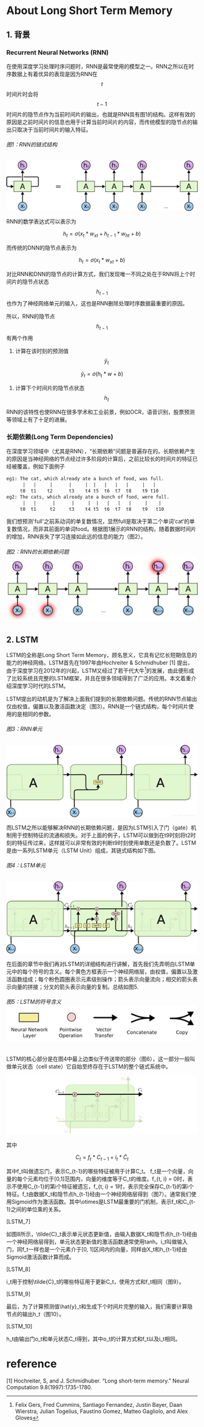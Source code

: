 # About Long Short Term Memory

## 1. 背景

### Recurrent Neural Networks \(RNN\)

在使用深度学习处理时序问题时，RNN是最常使用的模型之一。RNN之所以在时序数据上有着优异的表现是因为RNN在$$t$$时间片时会将$$t-1$$时间片的隐节点作为当前时间片的输出，也就是RNN具有图1的结构。这样有效的原因是之前时间片的信息也用于计算当前时间片的内容，而传统模型的隐节点的输出只取决于当前时间片的输入特征。

###### 图1：RNN的链式结构

![](/assets/LSTM_1.png)

RNN的数学表达式可以表示为


$$
h_t = \sigma(x_t*w_{xt} + h_{t-1} * w_{ht} + b)
$$


而传统的DNN的隐节点表示为


$$
h_t = \sigma(x_t*w_{xt} + b)
$$


对比RNN和DNN的隐节点的计算方式，我们发现唯一不同之处在于RNN将上个时间片的隐节点状态$$h_{t-1}$$也作为了神经网络单元的输入，这也是RNN删除处理时序数据最重要的原因。

所以，RNN的隐节点$$h_{t-1}$$有两个作用

1. 计算在该时刻的预测值$$\hat{y}_t$$


$$
\hat{y}_t = \sigma(h_t * w + b)
$$


1. 计算下个时间片的隐节点状态$$h_t$$

RNN的该特性也使RNN在很多学术和工业前景，例如OCR，语音识别，股票预测等领域上有了十足的进展。

### 长期依赖\(Long Term Dependencies\)

在深度学习领域中（尤其是RNN），“长期依赖“问题是普遍存在的。长期依赖产生的原因是当神经网络的节点经过许多阶段的计算后，之前比较长的时间片的特征已经被覆盖，例如下面例子

```
eg1: The cat, which already ate a bunch of food, was full.
      |   |     |      |     |  |   |   |   |     |   |
     t0  t1    t2      t3    t4 t5  t6  t7  t8    t9 t10
eg2: The cats, which already ate a bunch of food, were full.
      |   |      |      |     |  |   |   |   |     |    |
     t0  t1     t2     t3    t4 t5  t6  t7  t8    t9   t10
```

我们想预测'full'之前系动词的单复数情况，显然full是取决于第二个单词’cat‘的单复数情况，而非其前面的单词food。根据图1展示的RNN的结构，随着数据时间片的增加，RNN丧失了学习连接如此远的信息的能力（图2）。

###### 图2：RNN的长期依赖问题![](/assets/LSTM_2.png)

## 2. LSTM

LSTM的全称是Long Short Term Memory，顾名思义，它具有记忆长短期信息的能力的神经网络。LSTM首先在1997年由Hochreiter & Schmidhuber \[1\] 提出，由于深度学习在2012年的兴起，LSTM又经过了若干代大牛[^1]的发展，由此便形成了比较系统且完整的LSTM框架，并且在很多领域得到了广泛的应用。本文着重介绍深度学习时代的LSTM。

LSTM提出的动机是为了解决上面我们提到的长期依赖问题。传统的RNN节点输出仅由权值，偏置以及激活函数决定（图3）。RNN是一个链式结构，每个时间片使用的是相同的参数。

###### 图3：RNN单元

![](/assets/LSTM_3.png)

而LSTM之所以能够解决RNN的长期依赖问题，是因为LSTM引入了门（gate）机制用于控制特征的流通和损失。对于上面的例子，LSTM可以做到在t9时刻将t2时刻的特征传过来，这样就可以非常有效的判断t9时刻使用单数还是负数了。LSTM是由一系列LSTM单元（LSTM Unit）组成，其链式结构如下图。

###### 图4：LSTM单元

![](/assets/LSTM_4.png)

在后面的章节中我们再对LSTM的详细结构进行讲解，首先我们先弄明白LSTM单元中的每个符号的含义。每个黄色方框表示一个神经网络层，由权值，偏置以及激活函数组成；每个粉色圆圈表示元素级别操作；箭头表示向量流向；相交的箭头表示向量的拼接；分叉的箭头表示向量的复制。总结如图5.

###### 图5：LSTM的符号含义![](/assets/LSTM_5.png)

LSTM的核心部分是在图4中最上边类似于传送带的部分（图6），这一部分一般叫做单元状态（cell state）它自始至终存在于LSTM的整个链式系统中。

![](/assets/LSTM_6.png)

其中


$$
C_t = f_t * C_{t-1} + i_t * \tilde{C}_t
$$


其中f\_t叫做遗忘门，表示C\_{t-1}的哪些特征被用于计算C\_t。 f\_t是一个向量，向量的每个元素均位于\[0,1\]范围内，向量的维度等于C\_t的维度。f\_{t, i} = 0时，表示不使用C\_{t-1}的第i个特征被遗忘，f\_{t, i} = 1时，表示完全保存C\_{t-1}的第i个特征。f\_t由数据X\_t和隐节点h\_{t-1}经由一个神经网络层得到（图7）。通常我们使用Sigmoid作为激活函数。其中\otimes是LSTM最重要的门机制，表示f\_t和C\_{t-1}之间的单位乘的关系。

\[LSTM\_7\]

如图8所示，\tilde{C}\_t表示单元状态更新值，由输入数据X\_t和隐节点h\_{t-1}经由一个神经网络层得到，单元状态更新值的激活函数通常使用tanh。i\_t叫做输入门，同f\_t一样也是一个元素介于\[0, 1\]区间内的向量，同样由X\_t和h\_{t-1}经由Sigmoid激活函数计算而成。

\[LSTM\_8\]

i\_t用于控制\tilde{C}\_t的哪些特征用于更新C\_t，使用方式和f\_t相同（图9）。

\[LSTM\_9\]

最后，为了计算预测值\hat{y}\_t和生成下个时间片完整的输入，我们需要计算隐节点的输出h\_t（图10）。

\[LSTM\_10\]

h\_t由输出门o\_t和单元状态C\_t得到，其中o\_t的计算方式和f\_t以及i\_t相同。

# reference

\[1\] Hochreiter, S, and J. Schmidhuber. “Long short-term memory.” Neural Computation 9.8\(1997\):1735-1780.

[^1]: Felix Gers, Fred Cummins, Santiago Fernandez, Justin Bayer, Daan Wierstra, Julian Togelius, Faustino Gomez, Matteo Gagliolo, and Alex Gloves

